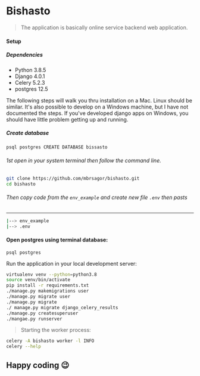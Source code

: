 # Bishasto
> The application is basically online service backend web application.


#### Setup

##### Dependencies

- Python 3.8.5
- Django 4.0.1
- Celery 5.2.3
- postgres  12.5

The following steps will walk you thru installation on a Mac. Linux should be similar. It's also possible to develop 
on a Windows machine, but I have not documented the steps. If you've developed django apps on Windows, you should have little problem getting up and running.


##### Create database
``
psql postgres
CREATE DATABASE bissasto
``

###### 1st open in your system terminal then follow the command line.

```bash
git clone https://github.com/mbrsagor/bishasto.git
cd bishasto
```

###### Then copy code from the ``env_example`` and create new file `.env` then pasts

-------------------------------------------
```bash
|--> env_example
|--> .env
```


#### Open postgres using terminal database:
```
psql postgres 
```

Run the application in your local development server:

```bash
virtualenv venv --python=python3.8
source venv/bin/activate
pip install -r requirements.txt
./manage.py makemigrations user
./manage.py migrate user
./manage.py migrate
./ manage.py migrate django_celery_results
./manage.py createsuperuser
./mangae.py runserver
```

> Starting the worker process:
```bash
celery -A bishasto worker -l INFO
celery --help
```

## Happy coding :wink:
